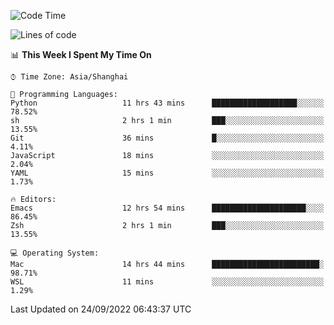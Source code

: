 <!--START_SECTION:waka-->
![Code Time](http://img.shields.io/badge/Code%20Time-878%20hrs%2020%20mins-blue)

![Lines of code](https://img.shields.io/badge/From%20Hello%20World%20I%27ve%20Written-22%20Thousand%20lines%20of%20code-blue)

📊 **This Week I Spent My Time On** 

```text
⌚︎ Time Zone: Asia/Shanghai

💬 Programming Languages: 
Python                   11 hrs 43 mins      ███████████████████░░░░░░   78.52% 
sh                       2 hrs 1 min         ███░░░░░░░░░░░░░░░░░░░░░░   13.55% 
Git                      36 mins             █░░░░░░░░░░░░░░░░░░░░░░░░   4.11% 
JavaScript               18 mins             ░░░░░░░░░░░░░░░░░░░░░░░░░   2.04% 
YAML                     15 mins             ░░░░░░░░░░░░░░░░░░░░░░░░░   1.73%

🔥 Editors: 
Emacs                    12 hrs 54 mins      █████████████████████░░░░   86.45% 
Zsh                      2 hrs 1 min         ███░░░░░░░░░░░░░░░░░░░░░░   13.55%

💻 Operating System: 
Mac                      14 hrs 44 mins      ████████████████████████░   98.71% 
WSL                      11 mins             ░░░░░░░░░░░░░░░░░░░░░░░░░   1.29%

```


 Last Updated on 24/09/2022 06:43:37 UTC
<!--END_SECTION:waka-->

